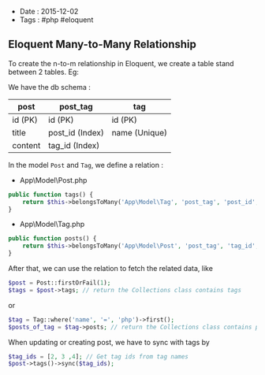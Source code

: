 - Date : 2015-12-02
- Tags : #php #eloquent


## Eloquent Many-to-Many Relationship

To create the n-to-m relationship in Eloquent, we create a table stand between 2 tables.
Eg:

We have the db schema :

| post    | post_tag         | tag           |
| ------- | ---------------- | ------------- |
| id (PK) | id (PK)          | id (PK)       |
| title   | post_id (Index)  | name (Unique) |
| content | tag_id (Index)   |               |

In the model `Post` and `Tag`, we define a relation :

- App\Model\Post.php

```php
public function tags() {
    return $this->belongsToMany('App\Model\Tag', 'post_tag', 'post_id', 'tag_id');
}
```

- App\Model\Tag.php

```php
public function posts() {
    return $this->belongsToMany('App\Model\Post', 'post_tag', 'tag_id', 'post_id');
}
```

After that, we can use the relation to fetch the related data, like

```php
$post = Post::firstOrFail(1);
$tags = $post->tags; // return the Collections class contains tags
```

or

```php
$tag = Tag::where('name', '=', 'php')->first();
$posts_of_tag = $tag->posts; // return the Collections class contains posts
```

When updating or creating post, we have to sync with tags by

```php
$tag_ids = [2, 3 ,4]; // Get tag ids from tag names
$post->tags()->sync($tag_ids);
```

